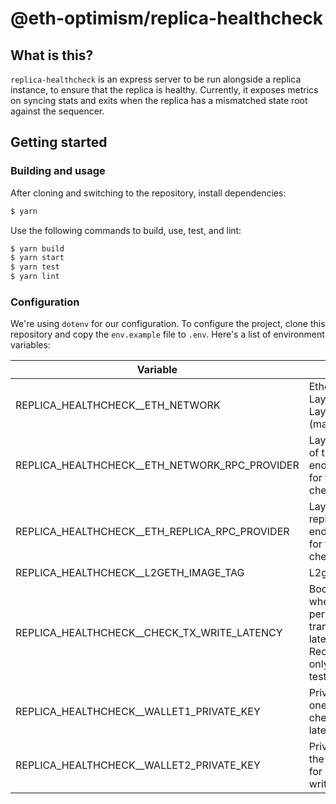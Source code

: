 # @eth-optimism/replica-healthcheck

## What is this?

`replica-healthcheck` is an express server to be run alongside a replica instance, to ensure that the replica is healthy. Currently, it exposes metrics on syncing stats and exits when the replica has a mismatched state root against the sequencer.

## Getting started

### Building and usage

After cloning and switching to the repository, install dependencies:

```bash
$ yarn
```

Use the following commands to build, use, test, and lint:

```bash
$ yarn build
$ yarn start
$ yarn test
$ yarn lint
```

### Configuration

We're using `dotenv` for our configuration.
To configure the project, clone this repository and copy the `env.example` file to `.env`.
Here's a list of environment variables:

| Variable                                        | Purpose                                                                                          | Default                                                                                  |
| ----------------------------------------------- | ------------------------------------------------------------------------------------------------ | ---------------------------------------------------------------------------------------- |
| REPLICA_HEALTHCHECK\_\_ETH_NETWORK              | Ethereum Layer1 and Layer2 network (mainnet,kovan)                                               | mainnet (change to `kovan` for the test network)                                         |
| REPLICA_HEALTHCHECK\_\_ETH_NETWORK_RPC_PROVIDER | Layer2 source of truth endpoint, used for the sync check                                         | https://mainnet.optimism.io (change to `https://kovan.optimism.io` for the test network) |
| REPLICA_HEALTHCHECK\_\_ETH_REPLICA_RPC_PROVIDER | Layer2 local replica endpoint, used for the sync check                                           | http://localhost:9991                                                                    |
| REPLICA_HEALTHCHECK\_\_L2GETH_IMAGE_TAG         | L2geth version                                                                                   | 0.4.9                                                                                    |
| REPLICA_HEALTHCHECK\_\_CHECK_TX_WRITE_LATENCY   | Boolean for whether to perform the transaction latency check. Recommend to only use for testnets | false                                                                                    |
| REPLICA_HEALTHCHECK\_\_WALLET1_PRIVATE_KEY      | Private key to one wallet for checking write latency                                             | -                                                                                        |
| REPLICA_HEALTHCHECK\_\_WALLET2_PRIVATE_KEY      | Private key to the other wallet for checking write latency                                       | -                                                                                        |
